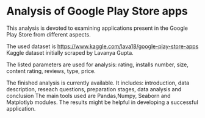 # Analysis of Google Play Store apps
This analysis is devoted to examining applications present in the Google Play Store from different aspects.

The used dataset is https://www.kaggle.com/lava18/google-play-store-apps Kaggle dataset initially scraped by Lavanya Gupta.

The listed parameters are used for analysis: rating, installs number, size, content rating, reviews, type, price.

The finished analysis is currently available. It includes: introduction, data description, reseach questions, preparation stages, data analysis and conclusion
The main tools used are Pandas,Numpy, Seaborn and Matplotlyb modules. The results might be helpful in developing a successful application.
